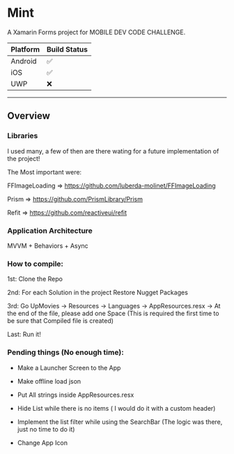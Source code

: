 # Mint

A Xamarin Forms project for MOBILE DEV CODE CHALLENGE.

| Platform | Build Status                                                                                                                             |
| -------- | -------------------|
| Android  | :white_check_mark: |
| iOS      | :white_check_mark: |
| UWP      | :x:                | 

---
## Overview

### Libraries

I used many, a few of then are there wating for a future implementation of the project! 

The Most important were: 

FFImageLoading => https://github.com/luberda-molinet/FFImageLoading

Prism => https://github.com/PrismLibrary/Prism

Refit => https://github.com/reactiveui/refit

### Application Architecture

MVVM + Behaviors + Async 

### How to compile: 

1st: Clone the Repo 

2nd: For each Solution in the project Restore Nugget Packages

3rd: Go UpMovies -> Resources -> Languages -> AppResources.resx -> At the end of the file, please add one Space (This is required the first time to be sure that Compiled file is created) 

Last: Run it! 

### Pending things (No enough time):

* Make a Launcher Screen to the App

* Make offline load json

* Put All strings inside AppResources.resx

* Hide List while there is no items ( I would do it with a custom header) 

* Implement the list filter while using the SearchBar (The logic was there, just no time to do it) 

* Change App Icon 
